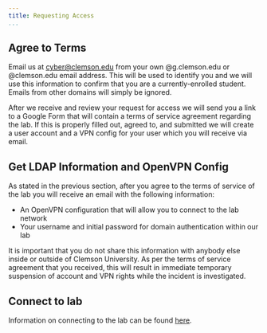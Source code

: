 ```yaml
---
title: Requesting Access
...
```


## Agree to Terms

Email us at [cyber@clemson.edu](mailto:cyber@clemson.edu) from your own @g.clemson.edu or @clemson.edu email address.
This will be used to identify you and we will use this information to confirm that you are a currently-enrolled student.
Emails from other domains will simply be ignored.

After we receive and review your request for access we will send you a link to a Google Form that will contain a terms of service agreement regarding the lab.
If this is properly filled out, agreed to, and submitted we will create a user account and a VPN config for your user which you will receive via email.

## Get LDAP Information and OpenVPN Config

As stated in the previous section, after you agree to the terms of service of the lab you will receive an email with the following information:

* An OpenVPN configuration that will allow you to connect to the lab network
* Your username and initial password for domain authentication within our lab

It is important that you do not share this information with anybody else inside or outside of Clemson University.
As per the terms of service agreement that you received, this will result in immediate temporary suspension of account and VPN rights while the incident is investigated.

## Connect to lab

Information on connecting to the lab can be found [here](lab/connecting).

